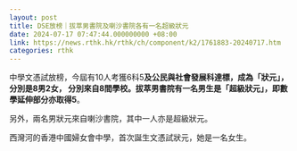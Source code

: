```yaml
---
layout: post
title: DSE放榜｜拔萃男書院及喇沙書院各有一名超級狀元
date: 2024-07-17 07:47:44.000000000 +08:00
link: https://news.rthk.hk/rthk/ch/component/k2/1761883-20240717.htm
categories: rthk
---
```


中學文憑試放榜，今屆有10人考獲6科5**及公民與社會發展科達標，成為「狀元」，分別是8男2女， 分別來自8間學校。拔萃男書院有一名男生是「超級狀元」，即數學延伸部分亦取得5**。

另外，兩名男狀元來自喇沙書院，其中一人亦是超級狀元。

西灣河的香港中國婦女會中學，首次誕生文憑試狀元，她是一名女生。
